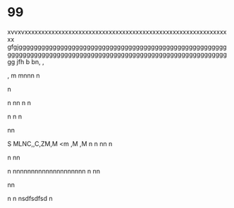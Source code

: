 # 99
xvvxvxxxxxxxxxxxxxxxxxxxxxxxxxxxxxxxxxxxxxxxxxxxxxxxxxxxxxxxxxxxxxx
gfgjggggggggggggggggggggggggggggggggggggggggggggggggggggggggggggggggggggggggggggggggggggggggggggggggggggggggggggggggggg
jfh
b
bn,
,

,
m
mnnn
n

n

n
nn
n
n

n
n
n

nn

S
MLNC,,C,ZM,M  <m ,M ,M
n
n
nn
n

n
nn

n
nnnnnnnnnnnnnnnnnnnn
n
nn

nn

n
n
nsdfsdfsd
n
